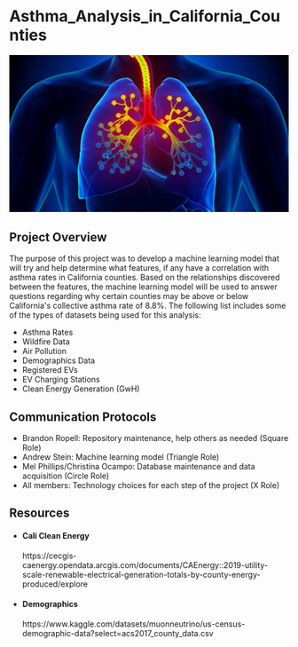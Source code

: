 # Asthma_Analysis_in_California_Counties

<p align="center">
    <img src= "https://github.com/Bropell/Asthma_Analysis_in_California_Counties/blob/main/Resources/Asthma_banner.png"/>
</p>

## Project Overview
The purpose of this project was to develop a machine learning model that will try and help determine what features, 
if any have a correlation with asthma rates in California counties. Based on the relationships discovered between 
the features, the machine learning model will be used to answer questions regarding why certain counties may be above 
or below California's collective asthma rate of 8.8%. The following list includes some of the types of datasets being
used for this analysis:<br>

- Asthma Rates
- Wildfire Data
- Air Pollution 
- Demographics Data
- Registered EVs
- EV Charging Stations
- Clean Energy Generation (GwH)

## Communication Protocols
- Brandon Ropell: Repository maintenance, help others as needed (Square Role)
- Andrew Stein: Machine learning model (Triangle Role)
- Mel Phillips/Christina Ocampo: Database maintenance and data acquisition (Circle Role) 
- All members: Technology choices for each step of the project (X Role)

## Resources
- <h4 align="left">Cali Clean Energy</h4>
    https://cecgis-caenergy.opendata.arcgis.com/documents/CAEnergy::2019-utility-scale-renewable-electrical-generation-totals-by-county-energy-produced/explore 

- <h4 align="left">Demographics</h4>
    https://www.kaggle.com/datasets/muonneutrino/us-census-demographic-data?select=acs2017_county_data.csv